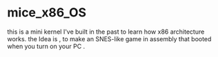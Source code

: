 # mice_x86_OS
this is a mini kernel I've built in the past to learn how x86 architecture works. the Idea is , to make an SNES-like game in assembly that booted when you turn on your PC .
